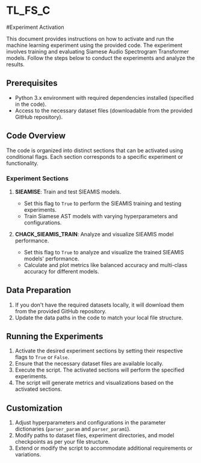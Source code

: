 # TL_FS_C
#Experiment Activation

This document provides instructions on how to activate and run the machine learning experiment using the provided code. 
The experiment involves training and evaluating Siamese Audio Spectrogram Transformer models. 
Follow the steps below to conduct the experiments and analyze the results.

## Prerequisites

- Python 3.x environment with required dependencies installed (specified in the code).
- Access to the necessary dataset files (downloadable from the provided GitHub repository).

## Code Overview

The code is organized into distinct sections that can be activated using conditional flags. Each section corresponds to a specific experiment or functionality.

### Experiment Sections

1. **SIEAMISE**: Train and test SIEAMIS models.
    - Set this flag to `True` to perform the SIEAMIS training and testing experiments.
    - Train Siamese AST models with varying hyperparameters and configurations.
    
2. **CHACK_SIEAMIS_TRAIN**: Analyze and visualize SIEAMIS model performance.
    - Set this flag to `True` to analyze and visualize the trained SIEAMIS models' performance.
    - Calculate and plot metrics like balanced accuracy and multi-class accuracy for different models.

## Data Preparation

1. If you don't have the required datasets locally, it will download them from the provided GitHub repository.
2. Update the data paths in the code to match your local file structure.

## Running the Experiments

1. Activate the desired experiment sections by setting their respective flags to `True` or `False`.
2. Ensure that the necessary dataset files are available locally.
3. Execute the script. The activated sections will perform the specified experiments.
4. The script will generate metrics and visualizations based on the activated sections.

## Customization
1. Adjust hyperparameters and configurations in the parameter dictionaries (`parser_param` and `parser_param1`).
2. Modify paths to dataset files, experiment directories, and model checkpoints as per your file structure.
3. Extend or modify the script to accommodate additional requirements or variations.
